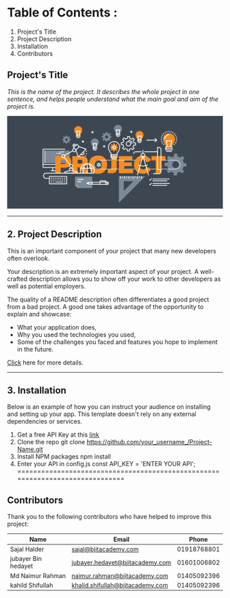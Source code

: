 
# Table of Contents :
1. Project's Title
2. Project Description
3. Installation
4. Contributors

##  Project's Title
_This is the name of the project. It describes the whole project in one sentence, and helps 
people understand what the main goal and aim of the project is._

![alt text for screen readers](/Picture.png)

---

## 2. Project Description

This is an important component of your project that many new developers often overlook.

Your description is an extremely important aspect of your project. A well-crafted description allows you to show off your work to other developers as well as potential employers.

The quality of a README description often differentiates a good project from a bad project. A good one takes advantage of the opportunity to explain and showcase:

- What your application does,
- Why you used the technologies you used,
- Some of the challenges you faced and features you hope to implement in the future.

[Click]() here for more details.

---

## 3. Installation
Below is an example of how you can instruct your audience on installing and setting up your app. This template doesn't rely on any external dependencies or services.

1. Get a free API Key at this [link]()
2. Clone the repo
git clone https://github.com/your_username_/Project-Name.git
3. Install NPM packages
npm install
4. Enter your API in config.js
const API_KEY = 'ENTER YOUR API';
==============================================================================

## Contributors
Thank you to the following contributors who have helped to improve this project:

| Name | Email | Phone| 
| ------ | ------ | ------|
| Sajal Halder | sajal@bjitacademy.com | 01918768801
| jubayer Bin hedayet |jubayer.hedayet@bjitacademy.com | 01601006802
|  Md Naimur Rahman |  naimur.rahman@bjitacademy.com | 01405092396
|  kahild Shifullah |  khalid.shifullah@bjitacademy.com | 01405092396

